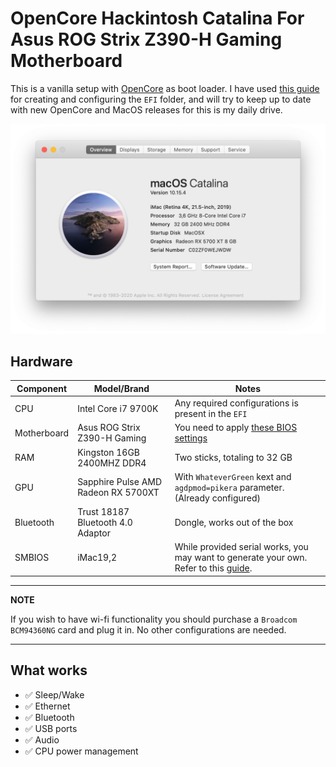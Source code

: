 # OpenCore Hackintosh Catalina For Asus ROG Strix Z390-H Gaming Motherboard
This is a vanilla setup with [OpenCore](https://github.com/acidanthera/OpenCorePkg "OpenCore") as boot loader. I have used [this guide](https://dortania.github.io/OpenCore-Install-Guide/ "OpenCore Desktop Guide") for creating and configuring the `EFI` folder, and will try to keep up to date with new OpenCore and MacOS releases for this is my daily drive.

![About This Mac](assets/about.png)

## Hardware 

| Component   | Model/Brand                         | Notes                                                                                                                                                                                  |
|-------------|-------------------------------------|----------------------------------------------------------------------------------------------------------------------------------------------------------------------------------------|
| CPU         | Intel Core i7 9700K                 | Any required configurations is present in the `EFI`                                                                                                                                    |
| Motherboard | Asus ROG Strix Z390-H Gaming        | You need to apply [these BIOS settings](https://dortania.github.io/OpenCore-Install-Guide/config.plist/coffee-lake.html#intel-bios-settings)                                           |
| RAM         | Kingston 16GB 2400MHZ DDR4          | Two sticks, totaling to 32 GB                                                                                                                                                          |
| GPU         | Sapphire Pulse AMD Radeon RX 5700XT | With `WhateverGreen` kext and `agdpmod=pikera` parameter. (Already configured)                                                                                                         |
| Bluetooth   | Trust 18187 Bluetooth 4.0 Adaptor   | Dongle, works out of the box                                                                                                                                                           |
| SMBIOS      | iMac19,2                            | While provided serial works, you may want to generate your own.   Refer to this [guide](https://dortania.github.io/OpenCore-Install-Guide/config.plist/coffee-lake.html#platforminfo). |

---
**NOTE**

If you wish to have wi-fi functionality you should purchase a `Broadcom BCM94360NG` card and plug it in. No other configurations are needed.

---


## What works

- :white_check_mark: Sleep/Wake
- :white_check_mark: Ethernet
- :white_check_mark: Bluetooth
- :white_check_mark: USB ports
- :white_check_mark: Audio
- :white_check_mark: CPU power management